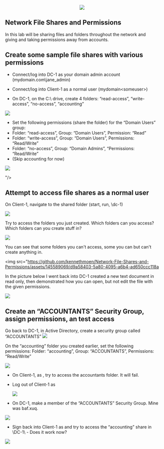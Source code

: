 <p align="center">
<img src="https://github.com/kennethmoen/Building-Intuition-For-DNS/assets/145589069/d6192fbb-d4fb-4f62-b6ed-806da21dc4ff"/>
</p>
<p>
<h2>Network File Shares and Permissions</h2>

In this lab will be sharing files and folders throughout the network and giving and taking permissions away from accounts.
  
<h2>Create some sample file shares with various permissions</h2>

- Connect/log into DC-1 as your domain admin account (mydomain.com\jane_admin)

- Connect/log into Client-1 as a normal user (mydomain\<someuser>)

- On DC-1, on the C:\ drive, create 4 folders: “read-access”, “write-access”, “no-access”, “accounting”

<img src="https://github.com/kennethmoen/Network-File-Shares-and-Permissions/assets/145589069/b0926090-76ac-4bf0-a8cb-1100449057ae"/>


- Set the following permissions (share the folder) for the “Domain Users” group:
- Folder: “read-access”, Group: “Domain Users”, Permission: “Read”
- Folder: “write-access”,  Group: “Domain Users”, Permissions: “Read/Write”
- Folder: “no-access”, Group: “Domain Admins”, “Permissions: “Read/Write”
- (Skip accounting for now)

<img src="https://github.com/kennethmoen/Network-File-Shares-and-Permissions/assets/145589069/7051ca9e-a023-469c-ad46-a1943a9b9e47"/>


"/>
</p>

  <h2>Attempt to access file shares as a normal user</h2>
  
  On Client-1, navigate to the shared folder (start, run, \\dc-1)

  <img src="https://github.com/kennethmoen/Network-File-Shares-and-Permissions/assets/145589069/4911cc5f-1bd2-4c23-ac58-47cb561a3095"/>

  Try to access the folders you just created. Which folders can you access? Which folders can you create stuff in? 

  <img src="https://github.com/kennethmoen/Network-File-Shares-and-Permissions/assets/145589069/8265ba27-7c0a-41e7-b7e4-098e2109876a"/>

  You can see that some folders you can't access, some you can but can't create anything in.
  
  <img src="https://github.com/kennethmoen/Network-File-Shares-and-Permissions/assets/145589069/d9a58403-5a80-4095-a6b4-ad650ccc118a</p>

  In the picture below I went back into DC-1 created a new text document in read only, then demonstrated how you can open, but not edit the file with the given permissions.

  <img src="https://github.com/kennethmoen/Network-File-Shares-and-Permissions/assets/145589069/d203f0f0-4826-4b92-987b-323f62019648"/>

  
<p>

<p>
  <h2>Create an “ACCOUNTANTS” Security Group, assign permissions, an test access
</h2>
Go back to DC-1, in Active Directory, create a security group called “ACCOUNTANTS”
 <img src="https://github.com/kennethmoen/Network-File-Shares-and-Permissions/assets/145589069/5e66a111-15f8-42dd-8cc3-118142db41c7"/>

On the “accounting” folder you created earlier, set the following permissions:
Folder: “accounting”, Group: “ACCOUNTANTS”, Permissions: “Read/Write”
  
 <img src="https://github.com/kennethmoen/Network-File-Shares-and-Permissions/assets/145589069/0f6e06f3-008c-4293-9a59-a6c9f4516e09"/>

- On Client-1, as  <someuser>, try to access the accountants folder. It will fail.

- Log out of Client-1 as  <someuser>

  <img src="https://github.com/kennethmoen/Network-File-Shares-and-Permissions/assets/145589069/5a37a799-2cdd-439d-ba7c-c9ba3e7cd98a"/>

- On DC-1, make <someuser> a member of the “ACCOUNTANTS”  Security Group. Mine was baf.xuq.

<img src="https://github.com/kennethmoen/Network-File-Shares-and-Permissions/assets/145589069/a7729715-e5f3-47ad-99e9-017adabbf32d"/>

- Sign back into Client-1 as <someuser> and try to access the “accounting” share in \\DC-1\ - Does it work now?

 <img src="https://github.com/kennethmoen/Network-File-Shares-and-Permissions/assets/145589069/3765d778-8b38-4188-9250-537c7166d090"/>
</p>
